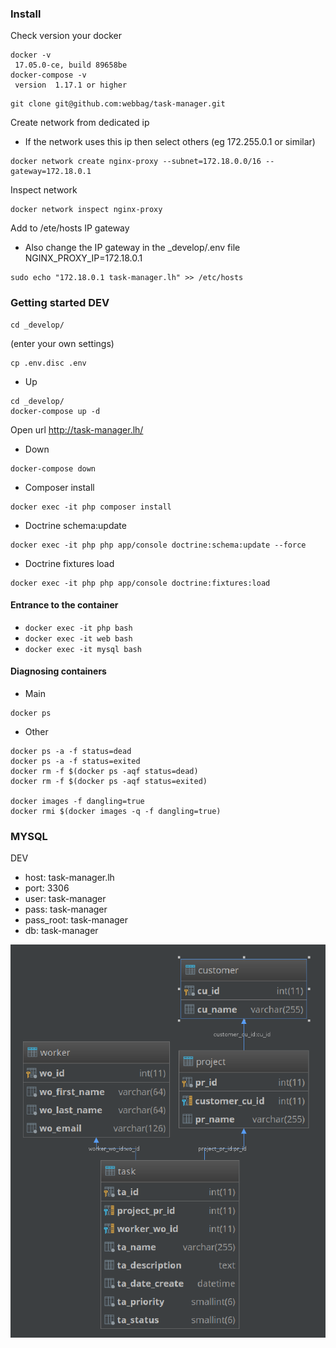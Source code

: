 ### Install 

Check version your docker
```
docker -v
 17.05.0-ce, build 89658be
docker-compose -v
 version  1.17.1 or higher
```
```
git clone git@github.com:webbag/task-manager.git
``` 

Create network from dedicated ip
* If the network uses this ip then select others (eg 172.255.0.1 or similar)
``` 
docker network create nginx-proxy --subnet=172.18.0.0/16 --gateway=172.18.0.1
```
Inspect network
``` 
docker network inspect nginx-proxy
```
Add to /ete/hosts IP gateway
* Also change the IP gateway in the _develop/.env file NGINX_PROXY_IP=172.18.0.1 
``` 
sudo echo "172.18.0.1 task-manager.lh" >> /etc/hosts
```

### Getting started DEV
```
cd _develop/ 
```
(enter your own settings)
```
cp .env.disc .env 
```

* Up
```
cd _develop/ 
docker-compose up -d
```
Open url 
http://task-manager.lh/ 

* Down
```
docker-compose down
```

* Composer install

```
docker exec -it php composer install
```

* Doctrine schema:update 

```
docker exec -it php php app/console doctrine:schema:update --force
```

* Doctrine fixtures load

```
docker exec -it php php app/console doctrine:fixtures:load
```


#### Entrance to the container
*  ```docker exec -it php bash ```
*  ```docker exec -it web bash ```
*  ```docker exec -it mysql bash ```
 
#### Diagnosing containers

* Main 
``` 
docker ps
``` 

* Other
``` 
docker ps -a -f status=dead
docker ps -a -f status=exited
docker rm -f $(docker ps -aqf status=dead)
docker rm -f $(docker ps -aqf status=exited)

docker images -f dangling=true
docker rmi $(docker images -q -f dangling=true)
``` 

### MYSQL

DEV
* host:       task-manager.lh
* port:       3306
* user:       task-manager
* pass:       task-manager
* pass_root:  task-manager
* db:         task-manager


![Alt text](https://github.com/webbag/task-manager/blob/master/_develop/database-task-manager-structure.png?raw=true "Model DB")



